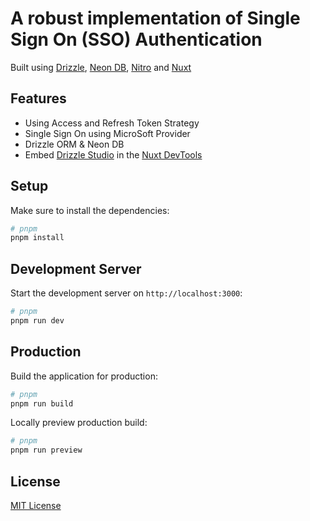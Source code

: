 # A robust implementation of Single Sign On (SSO) Authentication

Built using [Drizzle](https://orm.drizzle.team/), [Neon DB](https://neon.tech), [Nitro](https://nitro.unjs.io/) and [Nuxt](https://nuxt.com) 

## Features
- Using Access and Refresh Token Strategy
- Single Sign On using MicroSoft Provider
- Drizzle ORM & Neon DB 
- Embed [Drizzle Studio](https://orm.drizzle.team/drizzle-studio/overview/) in the [Nuxt DevTools](https://devtools.nuxt.com)

## Setup

Make sure to install the dependencies:

```bash
# pnpm
pnpm install
```

## Development Server

Start the development server on `http://localhost:3000`:

```bash
# pnpm
pnpm run dev
```

## Production

Build the application for production:

```bash
# pnpm
pnpm run build

```

Locally preview production build:

```bash
# pnpm
pnpm run preview
```
## License

[MIT License](./LICENSE)